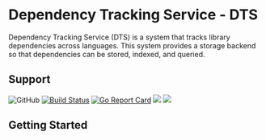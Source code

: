 # Dependency Tracking Service - DTS

Dependency Tracking Service (DTS) is a system that tracks library dependencies across languages.
This system provides a storage backend so that dependencies can be stored, indexed, and queried.

## Support

![GitHub](https://img.shields.io/github/license/deps-cloud/dts.svg)
[![Build Status](https://travis-ci.com/deps-cloud/dts.svg?branch=master)](https://travis-ci.com/deps-cloud/dts)
[![Go Report Card](https://goreportcard.com/badge/github.com/deps-cloud/dts)](https://goreportcard.com/report/github.com/deps-cloud/dts)
[![](https://images.microbadger.com/badges/image/depscloud/dts.svg)](https://microbadger.com/images/depscloud/dts)
[![](https://images.microbadger.com/badges/version/depscloud/dts.svg)](https://microbadger.com/images/depscloud/dts)

## Getting Started

